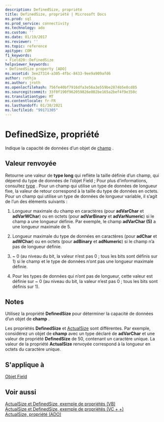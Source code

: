 ```yaml
---
description: DefinedSize, propriété
title: DefinedSize, propriété | Microsoft Docs
ms.prod: sql
ms.prod_service: connectivity
ms.technology: ado
ms.custom: ''
ms.date: 01/19/2017
ms.reviewer: ''
ms.topic: reference
apitype: COM
f1_keywords:
- Field20::DefinedSize
helpviewer_keywords:
- DefinedSize property [ADO]
ms.assetid: 3ee27314-a305-4fbc-8433-9ee9a909afd6
author: rothja
ms.author: jroth
ms.openlocfilehash: 756fe40bf7916dfa3e56a3e559be2874b5e8cd85
ms.sourcegitcommit: 33f0f190f962059826e002be165a2bef4f9e350c
ms.translationtype: MT
ms.contentlocale: fr-FR
ms.lasthandoff: 01/30/2021
ms.locfileid: "99171305"
---
```

# <a name="definedsize-property"></a>DefinedSize, propriété
Indique la capacité de données d’un objet de [champ](../../../ado/reference/ado-api/field-object.md) .  
  
## <a name="return-value"></a>Valeur renvoyée  
 Retourne une valeur de **type long** qui reflète la taille définie d’un champ, qui dépend du type de données de l’objet Field ; Pour plus d’informations, consultez [type](../../../ado/reference/ado-api/type-property-ado.md) . Pour un champ qui utilise un type de données de longueur fixe, la valeur de retour correspond à la taille du type de données en octets. Pour un champ qui utilise un type de données de longueur variable, il s’agit de l’un des éléments suivants :  
  
1.  Longueur maximale du champ en caractères (pour **adVarChar** et **adVarWChar**) ou en octets (pour **adVarBinary** et **adVarNumeric**) si le champ a une longueur définie. Par exemple, le champ **adVarChar (5)** a une longueur maximale de 5.  
  
2.  Longueur maximale du type de données en caractères (pour **adChar** et **adWChar**) ou en octets (pour **adBinary** et **adNumeric**) si le champ n’a pas de longueur définie.  
  
3.  ~ 0 (au niveau du bit, la valeur n’est pas 0 ; tous les bits sont définis sur 1) si le champ et le type de données n’ont pas une longueur maximale définie.  
  
4.  Pour les types de données qui n’ont pas de longueur, cette valeur est définie sur ~ 0 (au niveau du bit, la valeur n’est pas 0 ; tous les bits sont définis sur 1).  
  
## <a name="remarks"></a>Notes  
 Utilisez la propriété **DefinedSize** pour déterminer la capacité de données d’un objet de **champ** .  
  
 Les propriétés **DefinedSize** et [ActualSize](../../../ado/reference/ado-api/actualsize-property-ado.md) sont différentes. Par exemple, considérez un objet de **champ** avec un type déclaré de **adVarChar** et une valeur de propriété **DefinedSize** de 50, contenant un caractère unique. La valeur de la propriété **ActualSize** renvoyée correspond à la longueur en octets du caractère unique.  
  
## <a name="applies-to"></a>S'applique à  
 [Objet Field](../../../ado/reference/ado-api/field-object.md)  
  
## <a name="see-also"></a>Voir aussi  
 [ActualSize et DefinedSize, exemple de propriétés (VB)](../../../ado/reference/ado-api/actualsize-and-definedsize-properties-example-vb.md)   
 [ActualSize et DefinedSize, exemple de propriétés (VC + +)](../../../ado/reference/ado-api/actualsize-and-definedsize-properties-example-vc.md)   
 [ActualSize, propriété (ADO)](../../../ado/reference/ado-api/actualsize-property-ado.md)
